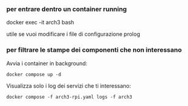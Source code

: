 ### per entrare dentro un container running
docker exec -it arch3 bash

utile se vuoi modificare i file di configurazione prolog



### per filtrare le stampe dei componenti che non interessano
Avvia i container in background:

    docker compose up -d

Visualizza solo i log dei servizi che ti interessano:

    docker compose -f arch3-rpi.yaml logs -f arch3